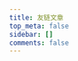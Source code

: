 ```yaml
---
title: 友链文章
top_meta: false
sidebar: []
comments: false
---
```


<div id="app"></div>
<script>
    let UserConfig = {
        // 填写你的api地址
        private_api_url: 'https://f.dusays.com/',
        // 点击加载更多时，一次最多加载几篇文章，默认10
        page_turning_number: 10,
        // 头像加载失败时，默认头像地址
        error_img: 'https://cravatar.cn/avatar/28b57baa4e8f13fe4292ccb2de267e30',
        // 进入页面时第一次的排序规则
        sort_rule: 'created'
    }
</script>
<style>
article#page {
    transform: none;
    transition: none;
    backdrop-filter: none;
}
</style>
<script type="text/javascript" src="https://npm.elemecdn.com/imgscdn@1.1.39/fcircle/app.min.js"></script>
<script type="text/javascript" src="https://npm.elemecdn.com/imgscdn@1.1.39/fcircle/bundle.js"></script>